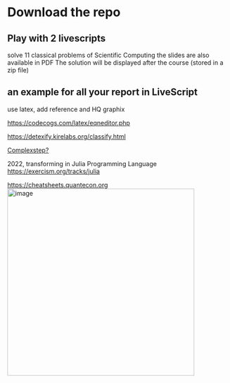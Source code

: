 # Download the repo


## Play with 2 livescripts

solve 11 classical problems of Scientific Computing
the slides are also available in PDF
The solution will be displayed after the course (stored in a zip file)

## an example for all your report in LiveScript
use latex, add reference and HQ graphix

https://codecogs.com/latex/eqneditor.php

https://detexify.kirelabs.org/classify.html

[Complexstep?](http://htmlpreview.github.io/?https://github.com/jomorlier/ScientificComputing/blob/master/MathsBasics/complexstep.html)

2022, transforming in Julia Programming Language
https://exercism.org/tracks/julia

https://cheatsheets.quantecon.org
<img width="425" alt="image" src="https://user-images.githubusercontent.com/11868302/152139583-c2017ce9-bdd1-4fbe-8f0d-21bd8b1aa18f.png">



